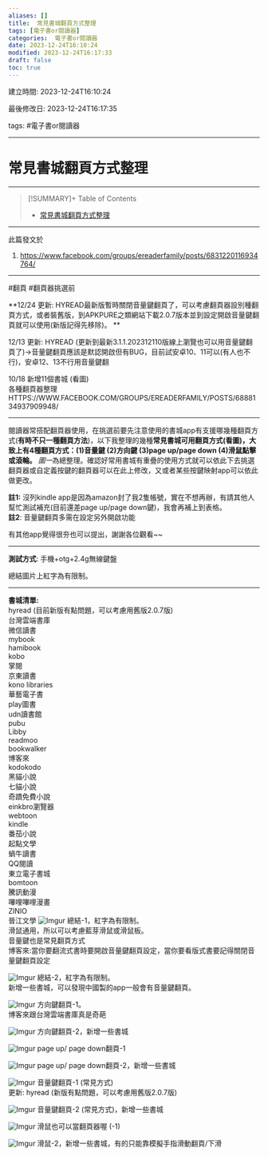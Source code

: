```yaml
---
aliases: []
title:  常見書城翻頁方式整理
tags: [電子書or閱讀器]
categories:  電子書or閱讀器
date: 2023-12-24T16:10:24
modified: 2023-12-24T16:17:33
draft: false
toc: true
---
```


建立時間: 2023-12-24T16:10:24

最後修改日: 2023-12-24T16:17:35

tags:  #電子書or閱讀器

---
# 常見書城翻頁方式整理

---

>[!SUMMARY]+ Table of Contents
>- [常見書城翻頁方式整理](常見書城翻頁方式整理.md#常見書城翻頁方式整理)

---
此篇發文於
1. https://www.facebook.com/groups/ereaderfamily/posts/6831220116934764/

---
 #翻頁 #翻頁器挑選前

**12/24 更新: HYREAD最新版暫時關閉音量鍵翻頁了，可以考慮翻頁器設別種翻頁方式，或者裝舊版，到APKPURE之類網站下載2.0.7版本並到設定開啟音量鍵翻頁就可以使用(新版記得先移除)。 **

12/13 更新: HYREAD (更新到最新3.1.1.202312110版線上瀏覽也可以用音量鍵翻頁了)→音量鍵翻頁應該是默認開啟但有BUG，目前試安卓10、11可以(有人也不行)，安卓12、13不行用音量鍵翻  

10/18 新增11個書城 (看圖)  
各種翻頁器整理 HTTPS://WWW.FACEBOOK.COM/GROUPS/EREADERFAMILY/POSTS/6888134937909948/  

---

閱讀器常搭配翻頁器使用，在挑選前要先注意使用的書城app有支援哪幾種翻頁方式(**有時不只一種翻頁方法**)，以下我整理的幾種**常見書城可用翻頁方式(看圖)，大致上有4種翻頁方式：(1)音量鍵 (2)方向鍵 (3)page up/page down (4)滑鼠點擊或滾輪。** *圖一*為總整理。確認好常用書城有重疊的使用方式就可以依此下去挑選翻頁器或自定義按鍵的翻頁器可以在此上修改，又或者某些按鍵映射app可以依此做更改。  

**註1:** 沒列kindle app是因為amazon封了我2隻帳號，實在不想再辦，有請其他人幫忙測試補充(目前還差page up/page down鍵)，我會再補上到表格。  
**註2**: 音量鍵翻頁多需在設定另外開啟功能

有其他app覺得很夯也可以提出，謝謝各位觀看~~  

---
**測試方式**: 手機+otg+2.4g無線鍵盤

總結圖片上紅字為有限制。  

---

**書城清單:**  
hyread (目前新版有點問題，可以考慮用舊版2.0.7版)  
台灣雲端書庫  
微信讀書  
mybook  
hamibook  
kobo  
掌閱  
京東讀書  
kono libraries  
華藝電子書  
play圖書  
udn讀書館  
pubu  
Libby  
readmoo  
bookwalker  
博客來  
kodokodo  
黑貓小說  
七貓小說  
奇蹟免費小說  
einkbro瀏覽器  
webtoon  
kindle  
番茄小說  
起點文學  
蝸牛讀書  
QQ閱讀  
東立電子書城  
bomtoon  
騰訊動漫  
嗶哩嗶哩漫畫  
ZINIO  
晉江文學
![Imgur](https://i.imgur.com/xlocU1s.png)
總結-1，紅字為有限制。  
滑鼠通用，所以可以考慮藍芽滑鼠或滑鼠板。  
音量鍵也是常見翻頁方式  
博客來:當你要翻流式書時要開啟音量鍵翻頁設定，當你要看版式書要記得關閉音量鍵翻頁設定

![Imgur](https://i.imgur.com/totpF6H.png)
總結-2，紅字為有限制。  
新增一些書城，可以發現中國製的app一般會有音量鍵翻頁。

![Imgur](https://i.imgur.com/mDNbyHA.png)
方向鍵翻頁-1。  
博客來跟台灣雲端書庫真是奇葩

![Imgur](https://i.imgur.com/7Vl2ZWU.png)
方向鍵翻頁-2，新增一些書城

![Imgur](https://i.imgur.com/MTDCKOI.png)
page up/ page down翻頁-1

![Imgur](https://i.imgur.com/5jckPEs.png)
page up/ page down翻頁-2，新增一些書城

![Imgur](https://i.imgur.com/ymHm0rW.png)
音量鍵翻頁-1 (常見方式)  
更新: hyread (新版有點問題，可以考慮用舊版2.0.7版)

![Imgur](https://i.imgur.com/HVTpEJm.png)
音量鍵翻頁-2 (常見方式)，新增一些書城

![Imgur](https://i.imgur.com/Z1kHA29.png)
滑鼠也可以當翻頁器喔 (-1)

![Imgur](https://i.imgur.com/52Cik8Z.png)
滑鼠-2，新增一些書城，有的只能靠模擬手指滑動翻頁/下滑